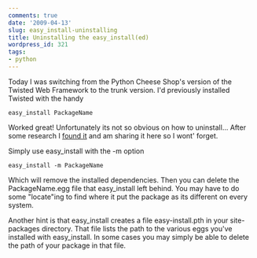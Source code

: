 ```yaml
---
comments: true
date: '2009-04-13'
slug: easy_install-uninstalling
title: Uninstalling the easy_install(ed)
wordpress_id: 321
tags:
- python
---
```


Today I was switching from the Python Cheese Shop's version of the Twisted Web Framework to the trunk version.  I'd previously installed Twisted with the handy

    
    easy_install PackageName


Worked great!  Unfortunately its not so obvious on how to uninstall...  After some research I [found it](http://peak.telecommunity.com/DevCenter/EasyInstall#uninstalling-packages) and am sharing it here so I wont' forget.

Simply use easy_install with the -m option

    
    easy_install -m PackageName


Which will remove the installed dependencies.  Then you can delete the PackageName.egg file that easy_install left behind.  You may have to do some "locate"ing to find where it put the package as its different on every system.

Another hint is that easy_install creates a file easy-install.pth in your site-packages directory.  That file lists the path to the various eggs you've installed with easy_install.  In some cases you may simply be able to delete the path of your package in that file.
